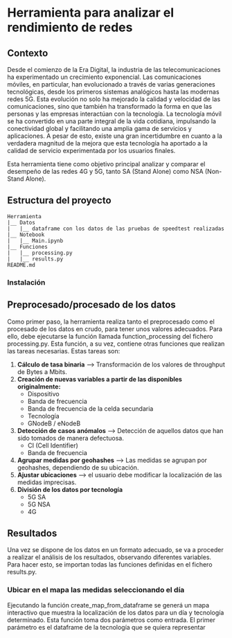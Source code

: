 # Herramienta para analizar el rendimiento de redes

## Contexto
Desde el comienzo de la Era Digital, la industria de las telecomunicaciones ha experimentado un crecimiento exponencial. Las comunicaciones móviles, en particular, han evolucionado a través de varias generaciones tecnológicas, desde los primeros sistemas analógicos hasta las modernas redes 5G. Esta evolución no solo ha mejorado la calidad y velocidad de las comunicaciones, sino que también ha transformado la forma en que las personas y las empresas interactúan con la tecnología. La tecnología móvil se ha convertido en una parte integral de la vida cotidiana, impulsando la conectividad global y facilitando una amplia gama de servicios y aplicaciones. A pesar de esto, existe una gran incertidumbre en cuanto a la verdadera magnitud de la mejora que esta tecnología ha aportado a la calidad de servicio experimentada por los usuarios finales. 

Esta herramienta tiene como objetivo principal analizar y comparar el desempeño de las redes 4G  y 5G, tanto SA (Stand Alone) como NSA (Non-Stand Alone).

## Estructura del proyecto 
```
Herramienta
|__ Datos
|   |__ dataframe con los datos de las pruebas de speedtest realizadas
|__ Notebook
|   |__ Main.ipynb
|__ Funciones
|   |__ processing.py
|   |__ results.py
README.md
```
### Instalación

## Preprocesado/procesado de los datos
Como primer paso, la herramienta realiza tanto el preprocesado como el procesado de los datos en crudo, para tener unos valores adecuados. Para ello, debe ejecutarse la función llamada function_processing del fichero processing.py.
Esta función, a su vez, contiene otras funciones que realizan las tareas necesarias. Estas tareas son:

1. **Cálculo de tasa binaria** --> Transformación de los valores de throughput de Bytes a Mbits.
2. **Creación de nuevas variables a partir de las disponibles originalmente:**
   - Dispositivo
   - Banda de frecuencia
   - Banda de frecuencia de la celda secundaria
   - Tecnología
   - GNodeB / eNodeB
3. **Detección de casos anómalos** --> Detección de aquellos datos que han sido tomados de manera defectuosa.
   - CI (Cell Identifier)
   - Banda de frecuencia
4. **Agrupar medidas por geohashes** --> Las medidas se agrupan por geohashes, dependiendo de su ubicación.
5. **Ajustar ubicaciones** --> el usuario debe modificar la localización de las medidas imprecisas.
6. **División de los datos por tecnología**
   - 5G SA
   - 5G NSA
   - 4G

## Resultados
Una vez se dispone de los datos en un formato adecuado, se va a proceder a realizar el análisis de los resultados, observando diferentes variables. Para hacer esto, se importan todas las funciones definidas en el fichero results.py.

### Ubicar en el mapa las medidas seleccionando el día
Ejecutando la función create_map_from_dataframe se generá un mapa interactivo que muestra la localización de los datos para un día y tecnología determinado.
Esta función toma dos parámetros como entrada. El primer parámetro es el dataframe de la tecnología que se quiera representar

